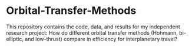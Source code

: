 # Orbital-Transfer-Methods
This repository contains the code, data, and results for my independent research project: How do different orbital transfer methods (Hohmann, bi-elliptic, and low-thrust) compare in efficiency for interplanetary travel?
